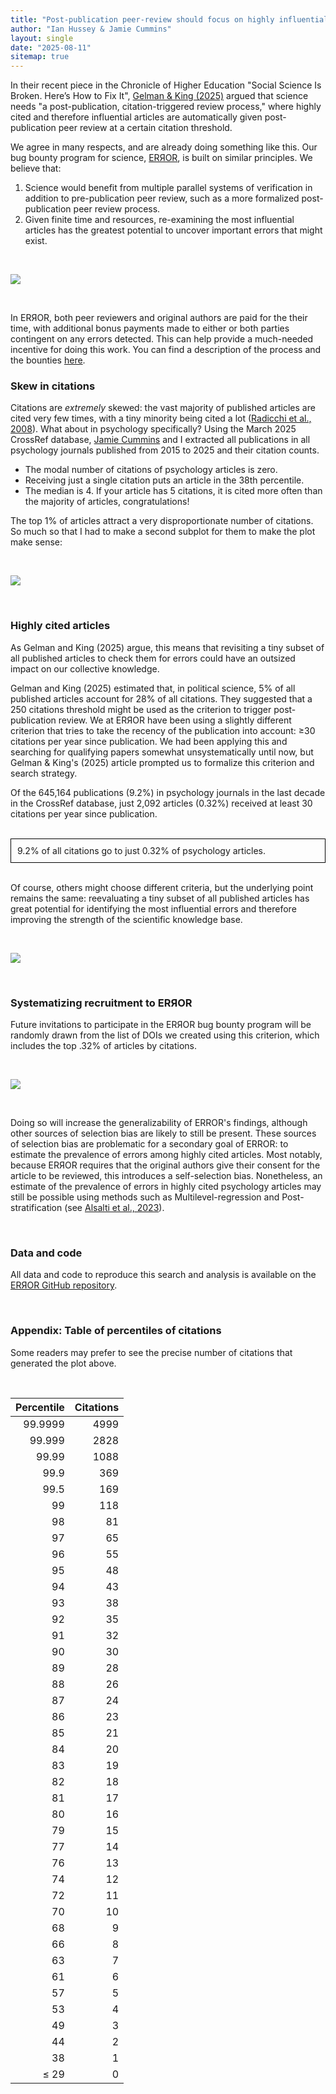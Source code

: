 ```yaml
---
title: "Post-publication peer-review should focus on highly influential articles"
author: "Ian Hussey & Jamie Cummins" 
layout: single
date: "2025-08-11"
sitemap: true
---
```


In their recent piece in the Chronicle of Higher Education "Social Science Is Broken. Here’s How to Fix It", [Gelman & King (2025)](https://www.chronicle.com/article/social-science-is-broken-heres-how-to-fix-it) argued that science needs "a post-publication, citation-triggered review process," where highly cited and therefore influential articles are automatically given post-publication peer review at a certain citation threshold. 

We agree in many respects, and are already doing something like this. Our bug bounty program for science, [ERЯOR](https://error.reviews), is built on similar principles. We believe that:

1. Science would benefit from multiple parallel systems of verification in addition to pre-publication peer review, such as a more formalized post-publication peer review process.
2. Given finite time and resources, re-examining the most influential articles has the greatest potential to uncover important errors that might exist. 

<br>

[![](error_logo.png)](https://error.reviews)

<br>

In ERЯOR, both peer reviewers and original authors are paid for the their time, with additional bonus payments made to either or both parties contingent on any errors detected. This can help provide a much-needed incentive for doing this work. You can find a description of the process and the bounties [here](https://error.reviews/participation/).

### Skew in citations

Citations are *extremely* skewed: the vast majority of published articles are cited very few times, with a tiny minority being cited a lot ([Radicchi et al., 2008](https://doi.org/10.1073/pnas.0806977105)). What about in psychology specifically? Using the March 2025 CrossRef database, [Jamie Cummins](https://bsky.app/profile/jamiecummins.bsky.social) and I extracted all publications in all psychology journals published from 2015 to 2025 and their citation counts. 

- The modal number of citations of psychology articles is zero.
- Receiving just a single citation puts an article in the 38th percentile. 
- The median is 4. If your article has 5 citations, it is cited more often than the majority of articles, congratulations!  

The top 1% of articles attract a very disproportionate number of citations. So much so that I had to make a second subplot for them to make the plot make sense: 

<br>

![](citations_percentiles.png)

<br>

### Highly cited articles

As Gelman and King (2025) argue, this means that revisiting a tiny subset of all published articles to check them for errors could have an outsized impact on our collective knowledge.

Gelman and King (2025) estimated that, in political science, 5% of all published articles account for 28% of all citations. They suggested that a 250 citations threshold might be used as the criterion to trigger post-publication review. We at ERЯOR have been using a slightly different criterion that tries to take the recency of the publication into account: ≥30 citations per year since publication. We had been applying this and searching for qualifying papers somewhat unsystematically until now, but Gelman & King's (2025) article prompted us to formalize this criterion and search strategy. 

Of the 645,164 publications (9.2%) in psychology journals in the last decade in the CrossRef database, just 2,092 articles (0.32%) received at least 30 citations per year since publication. 

<br>

<div style="border: 1px solid black; padding: 10px;">
9.2% of all citations go to just 0.32% of psychology articles.
</div>
<br>

Of course, others might choose different criteria, but the underlying point remains the same: reevaluating a tiny subset of all published articles has great potential for identifying the most influential errors and therefore improving the strength of the scientific knowledge base. 

<br>

![](citations_curve.png)

<br>

### Systematizing recruitment to ERЯOR

Future invitations to participate in the ERЯOR bug bounty program will be randomly drawn from the list of DOIs we created using this criterion, which includes the top .32% of articles by citations. 

<br>

![](bernie.png)

<br>

Doing so will increase the generalizability of ERROR's findings, although other sources of selection bias are likely to still be present. These sources of selection bias are problematic for a secondary goal of ERROR: to estimate the prevalence of errors among highly cited articles. Most notably, because ERЯOR requires that the original authors give their consent for the article to be reviewed, this introduces a self-selection bias. Nonetheless, an estimate of the prevalence of errors in highly cited psychology articles may still be possible using methods such as Multilevel-regression and Post-stratification (see [Alsalti et al., 2023](https://osf.io/preprints/psyarxiv/fcm3n_v1)). 

<br>

### Data and code

All data and code to reproduce this search and analysis is available on the [ERЯOR GitHub repository](https://github.com/ianhussey/error-reviews).

<br>

### Appendix: Table of percentiles of citations

Some readers may prefer to see the precise number of citations that generated the plot above.

<br>


| Percentile | Citations |
| ---------: | --------: |
|    99.9999 |      4999 |
|     99.999 |      2828 |
|      99.99 |      1088 |
|       99.9 |       369 |
|       99.5 |       169 |
|         99 |       118 |
|         98 |        81 |
|         97 |        65 |
|         96 |        55 |
|         95 |        48 |
|         94 |        43 |
|         93 |        38 |
|         92 |        35 |
|         91 |        32 |
|         90 |        30 |
|         89 |        28 |
|         88 |        26 |
|         87 |        24 |
|         86 |        23 |
|         85 |        21 |
|         84 |        20 |
|         83 |        19 |
|         82 |        18 |
|         81 |        17 |
|         80 |        16 |
|         79 |        15 |
|         77 |        14 |
|         76 |        13 |
|         74 |        12 |
|         72 |        11 |
|         70 |        10 |
|         68 |         9 |
|         66 |         8 |
|         63 |         7 |
|         61 |         6 |
|         57 |         5 |
|         53 |         4 |
|         49 |         3 |
|         44 |         2 |
|         38 |         1 |
|       ≤ 29 |         0 |

<br>
